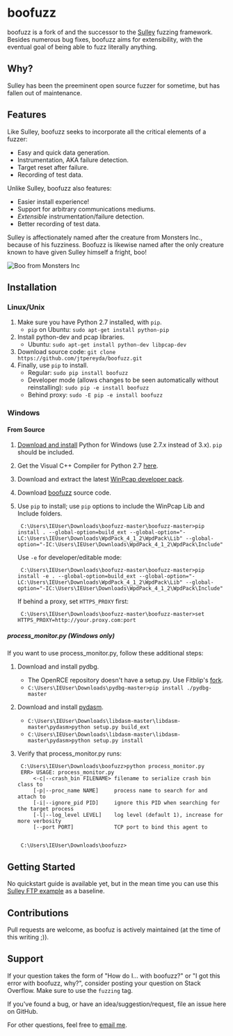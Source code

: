 boofuzz
=======
boofuzz is a fork of and the successor to the [Sulley](https://github.com/OpenRCE/sulley) fuzzing framework.
Besides numerous bug fixes, boofuzz aims for extensibility, with the eventual goal of being able to fuzz literally anything.

Why?
----
Sulley has been the preeminent open source fuzzer for sometime, but has fallen out of maintenance.

Features
--------
Like Sulley, boofuzz seeks to incorporate all the critical elements of a fuzzer:

 - Easy and quick data generation.
 - Instrumentation, AKA failure detection.
 - Target reset after failure.
 - Recording of test data.

Unlike Sulley, boofuzz also features:

 - Easier install experience!
 - Support for arbitrary communications mediums.
 - _Extensible_ instrumentation/failure detection.
 - Better recording of test data.
 
Sulley is affectionately named after the creature from Monsters Inc., because of his fuzziness.
Boofuzz is likewise named after the only creature known to have given Sulley himself a fright, boo!

![Boo from Monsters Inc](http://s21.postimg.org/rssnxdho7/boo_happy.png)

Installation
------------

### Linux/Unix
1. Make sure you have Python 2.7 installed, with `pip`.
    * `pip` on Ubuntu: `sudo apt-get install python-pip`
2. Install python-dev and pcap libraries.
    * Ubuntu: `sudo apt-get install python-dev libpcap-dev`
3. Download source code: `git clone https://github.com/jtpereyda/boofuzz.git`
4. Finally, use `pip` to install.
    * Regular: `sudo pip install boofuzz`
    * Developer mode (allows changes to be seen automatically without reinstalling): `sudo pip -e install boofuzz`
    * Behind proxy: `sudo -E pip -e install boofuzz`

### Windows

#### From Source

1. [Download and install](http://www.howtogeek.com/197947/how-to-install-python-on-windows/) Python for Windows (use 2.7.x instead of 3.x). `pip` should be included.
2. Get the Visual C++ Compiler for Python 2.7 [here](http://aka.ms/vcpython27).
3. Download and extract the latest [WinPcap developer pack](https://www.winpcap.org/devel.htm).
4. Download [boofuzz](https://github.com/jtpereyda/boofuzz) source code.
5. Use `pip` to install; use `pip` options to include the WinPcap Lib and Include folders.

        C:\Users\IEUser\Downloads\boofuzz-master\boofuzz-master>pip install . --global-option=build_ext --global-option="-LC:\Users\IEUser\Downloads\WpdPack_4_1_2\WpdPack\Lib" --global-option="-IC:\Users\IEUser\Downloads\WpdPack_4_1_2\WpdPack\Include"

    Use `-e` for developer/editable mode:

        C:\Users\IEUser\Downloads\boofuzz-master\boofuzz-master>pip install -e . --global-option=build_ext --global-option="-LC:\Users\IEUser\Downloads\WpdPack_4_1_2\WpdPack\Lib" --global-option="-IC:\Users\IEUser\Downloads\WpdPack_4_1_2\WpdPack\Include"

    If behind a proxy, set `HTTPS_PROXY` first:

        C:\Users\IEUser\Downloads\boofuzz-master\boofuzz-master>set HTTPS_PROXY=http://your.proxy.com:port

##### process_monitor.py (Windows only)
If you want to use process_monitor.py, follow these additional steps:

1. Download and install pydbg.
    - The OpenRCE repository doesn't have a setup.py. Use Fitblip's [fork](https://github.com/Fitblip/pydbg).
    - `C:\Users\IEUser\Downloads\pydbg-master>pip install ./pydbg-master`
2. Download and install [pydasm](https://github.com/jtpereyda/libdasm).
    - `C:\Users\IEUser\Downloads\libdasm-master\libdasm-master\pydasm>python setup.py build_ext`
    - `C:\Users\IEUser\Downloads\libdasm-master\libdasm-master\pydasm>python setup.py install`
3. Verify that process_monitor.py runs:

        C:\Users\IEUser\Downloads\boofuzz>python process_monitor.py
        ERR> USAGE: process_monitor.py
            <-c|--crash_bin FILENAME> filename to serialize crash bin class to
            [-p|--proc_name NAME]     process name to search for and attach to
            [-i|--ignore_pid PID]     ignore this PID when searching for the target process
            [-l|--log_level LEVEL]    log level (default 1), increase for more verbosity
            [--port PORT]             TCP port to bind this agent to


        C:\Users\IEUser\Downloads\boofuzz>

Getting Started
---------------
No quickstart guide is available yet, but in the mean time you can use this [Sulley FTP example](https://www.securepla.net/fuzzing-101-with-sulley/) as a baseline.

Contributions
-------------
Pull requests are welcome, as boofuz is actively maintained (at the time of this writing ;)).

Support
-------
If your question takes the form of "How do I... with boofuzz?" or "I got this error with boofuzz, why?", consider posting your question on Stack Overflow. Make sure to use the `fuzzing` tag.

If you've found a bug, or have an idea/suggestion/request, file an issue here on GitHub.

For other questions, feel free to [email me](https://github.com/jtpereyda).
